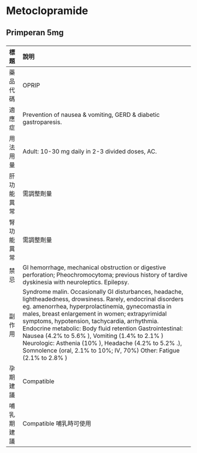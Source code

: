 # Metoclopramide

## Primperan 5mg

##### 

| 標題       | 說明                                                                                                                                                                                                                                                                                                                                                                                                                                                                                                                 |
|:-----------|:---------------------------------------------------------------------------------------------------------------------------------------------------------------------------------------------------------------------------------------------------------------------------------------------------------------------------------------------------------------------------------------------------------------------------------------------------------------------------------------------------------------------|
| 藥品代碼   | OPRIP                                                                                                                                                                                                                                                                                                                                                                                                                                                                                                                |
| 適應症     | Prevention of nausea & vomiting, GERD & diabetic gastroparesis.                                                                                                                                                                                                                                                                                                                                                                                                                                                      |
| 用法用量   | Adult: 10-30 mg daily in 2-3 divided doses, AC.                                                                                                                                                                                                                                                                                                                                                                                                                                                                      |
| 肝功能異常 | 需調整劑量                                                                                                                                                                                                                                                                                                                                                                                                                                                                                                           |
| 腎功能異常 | 需調整劑量                                                                                                                                                                                                                                                                                                                                                                                                                                                                                                           |
| 禁忌       | GI hemorrhage, mechanical obstruction or digestive perforation; Pheochromocytoma; previous history of tardive dyskinesia with neuroleptics. Epilepsy.                                                                                                                                                                                                                                                                                                                                                                |
| 副作用     | Syndrome malin. Occasionally GI disturbances, headache, lightheadedness, drowsiness. Rarely, endocrinal disorders eg. amenorrhea, hyperprolactinemia, gynecomastia in males, breast enlargement in women; extrapyrimidal symptoms, hypotension, tachycardia, arrhythmia. Endocrine metabolic: Body fluid retention Gastrointestinal: Nausea (4.2% to 5.6% ), Vomiting (1.4% to 2.1% ) Neurologic: Asthenia (10% ), Headache (4.2% to 5.2% .), Somnolence (oral, 2.1% to 10%; IV, 70%) Other: Fatigue (2.1% to 2.8% ) |
| 孕期建議   | Compatible                                                                                                                                                                                                                                                                                                                                                                                                                                                                                                           |
| 哺乳期建議 | Compatible 哺乳時可使用                                                                                                                                                                                                                                                                                                                                                                                                                                                                                              |


